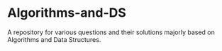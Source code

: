 # Algorithms-and-DS
A repository for various questions and their solutions majorly based on Algorithms and Data Structures.
